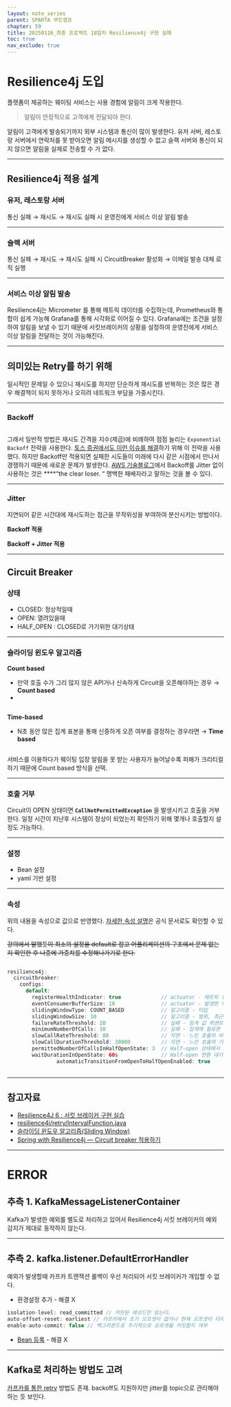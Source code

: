 ```yaml
---
layout: note_series
parent: SPARTA 부트캠프
chapter: 59
title: 20250116_최종 프로젝트 18일차 Resilience4j 구현 실패
toc: true
nav_exclude: true
---
```


# Resilience4j 도입
플랫폼이 제공하는 웨이팅 서비스는 사용 경험에 알림이 크게 작용한다.

> 알림이 안정적으로 고객에게 전달되야 한다.

알림이 고객에게 발송되기까지 외부 시스템과 통신이 많이 발생한다.
유저 서버, 레스토랑 서버에서 연락처를 못 받아오면 알림 메시지를 생성할 수 없고
슬랙 서버와 통신이 되지 않으면 알림을 실제로 전송할 수 가 없다.

---

## Resilience4j 적용 설계
### 유저, 레스토랑 서버
통신 실패 → 재시도 → 재시도 실패 시 운영진에게 서비스 이상 알림 발송

---

### 슬랙 서버
통신 실패 → 재시도 → 재시도 실패 시 CircuitBreaker 활성화 → 이메일 발송 대체 로직 실행

---

### 서비스 이상 알림 발송
Resilience4j는 Micrometer 를 통해 메트릭 데이터를 수집하는데,
Prometheus와 통합이 쉽게 가능해 Grafana를 통해 시각화로 이어질 수 있다.
Grafana에는 조건을 설정하여 알림을 보낼 수 있기 때문에
서킷브레이커의 상황을 설정하여 운영진에게 서비스 이상 알림을 전달하는 것이 가능해진다.

---

## 의미있는 Retry를 하기 위해
일시적인 문제일 수 있으니 재시도를 하지만 단순하게 재시도를 반복하는 것은 많은 경우 해결책이 되지 못하거나 오히려 네트워크 부담을 가중시킨다.

---

### Backoff

<img class="cdn-img" id="250116-resilience4j-1.png">

그래서 일반적 방법은 재시도 간격을 지수(제곱)에 비례하여 점점 늘리는 `Exponential Backoff` 전략을 사용한다. [토스 증권에서도 이런 이슈를 해결](https://www.youtube.com/watch?v=UOWy6zdsD-c&ab_channel=%ED%86%A0%EC%8A%A4)하기 위해 이 전략을 사용했다.
하지만 Backoff만 적용되면 실패한 시도들이 미래에 다시 같은 시점에서 만나서 경쟁하기 때문에 새로운 문제가 발생한다. [AWS 기술블로그](https://aws.amazon.com/ko/blogs/architecture/exponential-backoff-and-jitter/)에서 Backoff를 Jitter 없이 사용하는 것은 ****“the clear loser. “ 명백한 패배자라고 말하는 것을 볼 수 있다.

---

### Jitter
지연되어 같은 시간대에 재시도하는 접근을 무작위성을 부여하여 분산시키는 방법이다.

**Backoff 적용**
<img class="cdn-img" id="250116-resilience4j-2.png">

**Backoff + Jitter 적용**
<img class="cdn-img" id="250116-resilience4j-3.png">

---

## Circuit Breaker
### 상태
- CLOSED: 정상적일때
- OPEN: 열려있을때
- HALF_OPEN : CLOSED로 가기위한 대기상태

---

### 슬라이딩 윈도우 알고리즘
**Count based**
- 만약 호출 수가 그리 많지 않은 API거나 신속하게 Circuit을 오픈해야하는 경우 → **Count based**
- 
<img class="cdn-img" id="250116-resilience4j-4.png">

**Time-based**
- N초 동안 많은 집계 표본을 통해 신중하게 오픈 여부를 결정하는 경우라면 → **Time based**

<img class="cdn-img" id="250116-resilience4j-5.png">

서비스를 이용하다가 웨이팅 입장 알림을 못 받는 사용자가 늘어날수록 피해가 크리티컬 하기 때문에 Count based 방식을 선택.

---

### 호출 거부
Circuit이 OPEN 상태이면 **`CallNotPermittedException`** 을 발생시키고 호출을 거부한다.
일정 시간이 지난후 시스템이 정상이 되었는지 확인하기 위해 몇개나 호출할지 설정도 가능하다.

---

### 설정
- Bean 설정
- yaml 기반 설정

---

### 속성
위의 내용을 속성으로 값으로 반영했다. [자세한 속성 설명](https://resilience4j.readme.io/docs/circuitbreaker#create-and-configure-a-circuitbreaker)은 공식 문서로도 확인할 수 있다.

~~강의에서 말했듯이 최소의 설정을 default로 잡고 어플리케이션의 구조에서 문제 없는지 확인한 후 나중에 가중치를 수정해나가기로 한다.~~

```java

resilience4j:
  circuitbreaker:
    configs:
      default:
        registerHealthIndicator: true             // actuator - 매트릭 추가 여부
        eventConsumerBufferSize: 10               // actuator - 발생한 이벤트 버퍼 크기
        slidingWindowType: COUNT_BASED            // 알고리즘 - 타입
        slidingWindowSize: 10                     // 알고리즘 - 범위, 최근 n회 기준
        failureRateThreshold: 20                  // 실패 - 임계 값 퍼센트
        minimumNumberOfCalls: 10                  // 실패 - 집계에 필요한 최소 호출 수
        slowCallRateThreshold: 80                 // 지연 - 느린 호출의 비율 %
        slowCallDurationThreshold: 30000          // 지연 - 느린 호출의 기준 (밀리초)
        permittedNumberOfCallsInHalfOpenState: 3  // Half-open 상태에서 최대 호출 수
        waitDurationInOpenState: 60s              // Half-open 전환 대기 시간
				automaticTransitionFromOpenToHalfOpenEnabled: true
				
```

---

##  참고자료
- [Resilience4J 6 : 서킷 브레이커 구현 실습](https://www.youtube.com/watch?v=U28Q3kDwcg4&ab_channel=%EA%B0%9C%EB%B0%9C%EC%9E%90%EC%9C%A0%EB%AF%B8)
- [resilience4j/retry/IntervalFunction.java](https://github.com/resilience4j/resilience4j/blob/master/resilience4j-retry/src/main/java/io/github/resilience4j/retry/IntervalFunction.java)
- [슬라이딩 윈도우 알고리즘(Sliding Window)](https://ji-musclecode.tistory.com/37)
- [Spring with Resilience4j — Circuit breaker 적용하기](https://medium.com/@taesulee93/spring-with-resilience4j-circuit-breaker-%EC%A0%81%EC%9A%A9%ED%95%98%EA%B8%B0-a6102e8bbc7c)

---

# ERROR
## 추측 1. KafkaMessageListenerContainer
Kafka가 발생한 예외를 별도로 처리하고 있어서 Resilience4j 서킷 브레이커의 예외 감지가 제대로 동작하지 않는다.

---

## 추측 2. kafka.listener.DefaultErrorHandler
예외가 발생할때 카프카 트랜잭션 롤백이 우선 처리되어 서킷 브레이커가 개입할 수 없다.

- 환경설정 추가 - 해결 X

```java
isolation-level: read_committed // 커밋된 레코드만 읽는다.
auto-offset-reset: earliest // 카프카에서 초기 오프셋이 없거나 현재 오프셋이 더이상 존재하지 않은 경우에 가장 초기 오프셋 값으로 설정
enable-auto-commit: false // 백그라운드로 주기적으로 오프셋을 커밋할지 여부
```

- [Bean 등록](https://schooldevops.tistory.com/8) - 해결 X

---

## Kafka로 처리하는 방법도 고려
[카프카를 통한 retry](https://blog.leocat.kr/notes/2018/10/10/translation-retrying-consumer-architecture-in-the-apache-kafka) 방법도 존재. backoff도 지원하지만 jitter를 topic으로 관리해야하는 듯 보인다.
